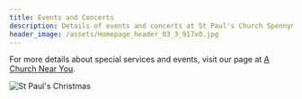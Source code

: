 ```yaml
---
title: Events and Concerts
description: Details of events and concerts at St Paul's Church Spennymoor.
header_image: /assets/Homepage_header_03_3_917x0.jpg
---
```

For more details about special services and events, visit our page at [A Church Near You](https://www.achurchnearyou.com/church/13565/).

![St Paul's Christmas](https://github.com/user-attachments/assets/711be3d3-dc21-4169-a83a-73126a26a1df)
